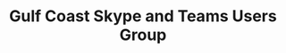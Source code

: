 ---
state: TX
region: Houston
title: Gulf Coast Skype and Teams Users Group
description: Voice perspective
group_url: https://www.meetup.com/Houston-Skype-Teams-Users-Group/
topics: [ msteams, o365, microsoft ]
---